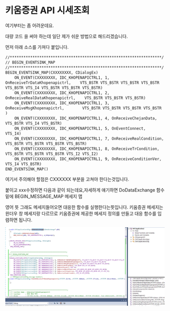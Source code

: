# 키움증권 API 시세조회

여기부터는 좀 어려운데요.

대량 코드 을 써야 하는데 일단 제가 쉬운 방법으로 해드리겠습니다.

먼저 아래 소스를 가져다 붙입니다.

```
//*******************************************************************/
// BEGIN_EVENTSINK_MAP
//*******************************************************************/
BEGIN_EVENTSINK_MAP(CXXXXXXXX, CDialogEx)
    ON_EVENT(CXXXXXXXX, IDC_KHOPENAPICTRL1, 1, OnReceiveTrDataKhopenapictrl,    VTS_BSTR VTS_BSTR VTS_BSTR VTS_BSTR VTS_BSTR VTS_I4 VTS_BSTR VTS_BSTR VTS_BSTR)
    ON_EVENT(CXXXXXXXX, IDC_KHOPENAPICTRL1, 2, OnReceiveRealDataKhopenapictrl,    VTS_BSTR VTS_BSTR VTS_BSTR)
    ON_EVENT(CXXXXXXXX, IDC_KHOPENAPICTRL1, 3, OnReceiveMsgKhopenapictrl,        VTS_BSTR VTS_BSTR VTS_BSTR VTS_BSTR )
    ON_EVENT(CXXXXXXXX, IDC_KHOPENAPICTRL1, 4, OnReceiveChejanData,                VTS_BSTR VTS_I4 VTS_BSTR)
    ON_EVENT(CXXXXXXXX, IDC_KHOPENAPICTRL1, 5, OnEventConnect,                    VTS_I4)
    ON_EVENT(CXXXXXXXX, IDC_KHOPENAPICTRL1, 7, OnReceiveRealCondition,            VTS_BSTR VTS_BSTR VTS_BSTR VTS_BSTR)
    ON_EVENT(CXXXXXXXX, IDC_KHOPENAPICTRL1, 8, OnReceiveTrCondition,            VTS_BSTR VTS_BSTR VTS_BSTR VTS_I2 VTS_I2)
    ON_EVENT(CXXXXXXXX, IDC_KHOPENAPICTRL1, 9, OnReceiveConditionVer,            VTS_I4 VTS_BSTR)
END_EVENTSINK_MAP()
```

여기서 주의해야 할점은 CXXXXXX 부분을 고쳐야 한다는것입니다.

붙이고 xxx수정하면 다음과 같이 되는데요,자세하게 얘기하면 DoDataExchange 함수 밑에 BEGIN\_MESSAGE\_MAP  메세지 맵 

영어 뜻 그래도 메세지들어오면 대응한 함수를 실행한다는뜻입니다. 키움증권 메세지는 윈더우 창 메세지랑 다르므로 키움증권에 제공한 메세지 정의를 만들고 대응 함수를 입렴하면 됩니다.

![](/assets/import41.png)

